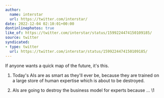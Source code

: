```yaml
---
author:
  name: interstar
  url: https://twitter.com/interstar/
date: 2022-12-04 02:10:01+00:00
dontinlinephotos: true
like_of: https://twitter.com/interstar/status/1599224474150109185/
source: twitter
syndicated:
- type: twitter
  url: https://twitter.com/interstar/status/1599224474150109185/
---
```


If anyone wants a quick map of the future, it's this.



1) Today's AIs are as smart as they'll ever be, because they are trained on a large store of human expertise which is about to be destroyed.



2) AIs are going to destroy the business model for experts because ... \1